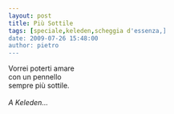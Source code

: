 ```yaml
---
layout: post
title: Più Sottile
tags: [speciale,keleden,scheggia d'essenza,]
date: 2009-07-26 15:48:00
author: pietro
---
```

Vorrei poterti amare<br/>con un pennello<br/>sempre più sottile.<br/><br/><span style="font-style: italic">A Keleden...</span>

